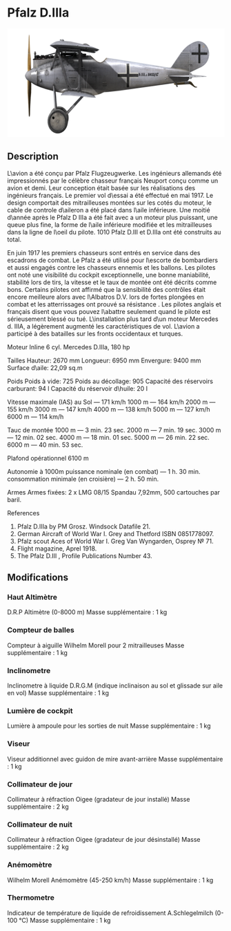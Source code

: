 # Pfalz D.IIIa

![pfalzd3a](../images/pfalzd3a.png)

## Description

L\avion a été conçu par Pfalz Flugzeugwerke. Les ingénieurs allemands été impressionnés par le célèbre chasseur français Neuport conçu comme un avion et demi. Leur conception était basée sur les réalisations des ingénieurs français. Le premier vol d\essai a été effectué en mai 1917. Le design comportait des mitrailleuses montées sur les cotés du moteur, le cable de controle d\aileron a été placé dans l\aile inférieure. Une moitié d\année après le Pfalz D IIIa a été fait avec a un moteur plus puissant, une queue plus fine, la forme de l\aile inférieure modifiée et les mitrailleuses dans la ligne de l\oeil du pilote. 1010 Pfalz D.III et D.IIIa ont été construits au total.

En juin 1917 les premiers chasseurs sont entrés en service dans des escadrons de combat. Le Pfalz a été utilisé pour l\escorte de bombardiers et aussi engagés contre les chasseurs ennemis et les ballons. Les pilotes ont noté une visibilité du cockpit exceptionnelle, une bonne maniabilité, stabilité lors de tirs, la vitesse et le taux de montée ont été décrits comme bons. Certains pilotes ont affirmé que la sensibilité des contrôles était encore meilleure alors avec l\Albatros D.V. lors de fortes plongées en combat et les atterrissages ont prouvé sa résistance . Les pilotes anglais et français disent que vous pouvez l\abattre seulement quand le pilote est sérieusement blessé ou tué. L\installation plus tard d\un moteur Mercedes d. IIIA, a légèrement augmenté les caractéristiques de vol. L\avion a participé à des batailles sur les fronts occidentaux et turques.


Moteur
Inline 6 cyl. Mercedes D.IIIa, 180 hp

Tailles
Hauteur: 2670 mm
Longueur: 6950 mm
Envergure: 9400 mm
Surface d\aile: 22,09 sq.m

Poids
Poids à vide: 725
Poids au décollage: 905
Capacité des réservoirs carburant: 94 l
Capacité du réservoir d\huile: 20 l

Vitesse maximale (IAS)
au Sol — 171 km/h
1000 m — 164 km/h
2000 m — 155 km/h
3000 m — 147 km/h
4000 m — 138 km/h
5000 m — 127 km/h
6000 m — 114 km/h

Tauc de montée
1000 m —  3 min. 23 sec.
2000 m —  7 min. 19 sec.
3000 m — 12 min. 02 sec.
4000 m — 18 min. 01 sec.
5000 m — 26 min. 22 sec.
6000 m — 40 min. 53 sec.

Plafond opérationnel 6100 m

Autonomie à 1000m
puissance nominale (en combat) — 1 h. 30 min.
consommation minimale (en croisière) — 2 h. 50 min.

Armes
Armes fixées: 2 х LMG 08/15 Spandau 7,92mm, 500 cartouches par baril.

References
1) Pfalz D.IIIa by PM Grosz. Windsock Datafile 21.
2) German Aircraft of World War I. Grey and Thetford ISBN 0851778097.
3) Pfalz scout Aces of World War I.  Greg Van Wyngarden, Osprey № 71.
4) Flight magazine, Aprel 1918.
5) The Pfalz D.III , Profile Publications Number 43.

## Modifications


### Haut Altimètre

D.R.P Altimètre (0-8000 m)
Masse supplémentaire : 1 kg


### Compteur de balles

Compteur à aiguille Wilhelm Morell pour 2 mitrailleuses
Masse supplémentaire : 1 kg


### Inclinometre

Inclinometre à liquide D.R.G.M (indique inclinaison au sol et glissade sur aile en vol)
Masse supplémentaire : 1 kg


### Lumière de cockpit

Lumière à ampoule pour les sorties de nuit
Masse supplémentaire : 1 kg


### Viseur

Viseur additionnel avec guidon de mire avant-arrière
Masse supplémentaire : 1 kg


### Collimateur de jour

Collimateur à réfraction Oigee (gradateur de jour installé)
Masse supplémentaire : 2 kg


### Collimateur de nuit

Collimateur à réfraction Oigee (gradateur de jour désinstallé)
Masse supplémentaire : 2 kg


### Anémomètre

Wilhelm Morell Anémomètre (45-250 km/h)
Masse supplémentaire : 1 kg


### Thermometre

Indicateur de température de liquide de refroidissement A.Schlegelmilch (0-100 °C)
Masse supplémentaire : 1 kg
